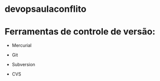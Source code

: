 # devopsaulaconflito


# Ferramentas de controle de versão:

* Mercurial

* Git

* Subversion

* CVS
